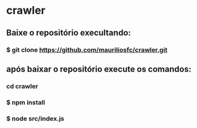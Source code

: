 # crawler

## Baixe o repositório execultando:
### $ git clone https://github.com/mauriliosfc/crawler.git

## após baixar o repositório execute os comandos:
### cd crawler
### $ npm install
### $ node src/index.js
